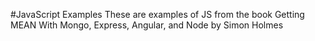 #JavaScript Examples
These are examples of JS from the book Getting MEAN With Mongo, Express, Angular, and Node by Simon Holmes
